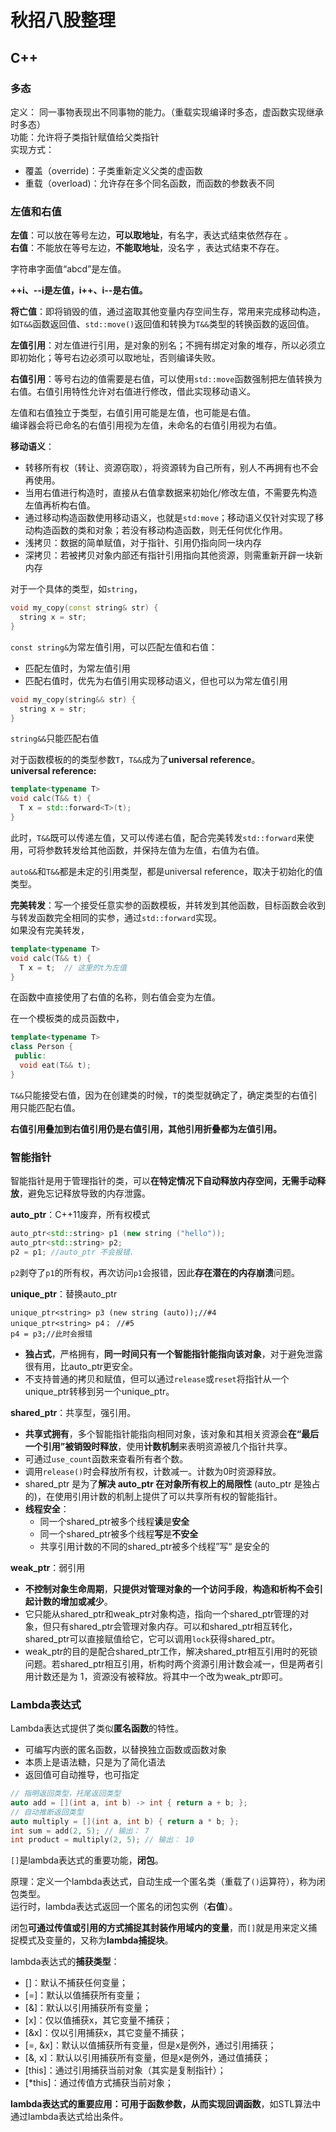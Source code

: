 # 秋招八股整理

## C++
### 多态
定义： 同一事物表现出不同事物的能力。（重载实现编译时多态，虚函数实现继承时多态）  
功能：允许将子类指针赋值给父类指针  
实现方式：
+ 覆盖（override)：子类重新定义父类的虚函数
+ 重载（overload)：允许存在多个同名函数，而函数的参数表不同
### 左值和右值
**左值**：可以放在等号左边，**可以取地址**，有名字，表达式结束依然存在 。  
**右值**：不能放在等号左边，**不能取地址**，没名字 ，表达式结束不存在。

字符串字面值“abcd”是左值。

**++i、--i是左值，i++、i--是右值。**

**将亡值**：即将销毁的值，通过盗取其他变量内存空间生存，常用来完成移动构造，如`T&&`函数返回值、`std::move()`返回值和转换为`T&&`类型的转换函数的返回值。

**左值引用**：对左值进行引用，是对象的别名；不拥有绑定对象的堆存，所以必须立即初始化；等号右边必须可以取地址，否则编译失败。

**右值引用**：等号右边的值需要是右值，可以使用`std::move`函数强制把左值转换为右值。右值引用特性允许对右值进行修改，借此实现移动语义。

左值和右值独立于类型，右值引用可能是左值，也可能是右值。  
编译器会将已命名的右值引用视为左值，未命名的右值引用视为右值。

**移动语义**：
+ 转移所有权（转让、资源窃取），将资源转为自己所有，别人不再拥有也不会再使用。
+ 当用右值进行构造时，直接从右值拿数据来初始化/修改左值，不需要先构造左值再析构右值。
+ 通过移动构造函数使用移动语义，也就是`std:move`；移动语义仅针对实现了移动构造函数的类和对象；若没有移动构造函数，则无任何优化作用。
+ 浅拷贝：数据的简单赋值，对于指针、引用仍指向同一块内存
+ 深拷贝：若被拷贝对象内部还有指针引用指向其他资源，则需重新开辟一块新内存

对于一个具体的类型，如`string`，
```cpp
void my_copy(const string& str) {
  string x = str;
}
```
`const string&`为常左值引用，可以匹配左值和右值：
+ 匹配左值时，为常左值引用
+ 匹配右值时，优先为右值引用实现移动语义，但也可以为常左值引用
```cpp
void my_copy(string&& str) {
  string x = str;
}
```
`string&&`只能匹配右值

对于函数模板的的类型参数`T`，`T&&`成为了**universal reference**。  
**universal reference:**
```cpp
template<typename T>
void calc(T&& t) {
  T x = std::forward<T>(t);
}
```
此时，`T&&`既可以传递左值，又可以传递右值，配合完美转发`std::forward`来使用，可将参数转发给其他函数，并保持左值为左值，右值为右值。

`auto&&`和`T&&`都是未定的引用类型，都是universal reference，取决于初始化的值类型。

**完美转发**：写一个接受任意实参的函数模板，并转发到其他函数，目标函数会收到与转发函数完全相同的实参，通过`std::forward`实现。  
如果没有完美转发，
```cpp
template<typename T>
void calc(T&& t) {
  T x = t;  // 这里的t为左值
}
```
在函数中直接使用了右值的名称，则右值会变为左值。

在一个模板类的成员函数中，
```cpp
template<typename T>
class Person {
 public:
  void eat(T&& t);
}
```
`T&&`只能接受右值，因为在创建类的时候，`T`的类型就确定了，确定类型的右值引用只能匹配右值。

**右值引用叠加到右值引用仍是右值引用，其他引用折叠都为左值引用。**

### 智能指针
智能指针是用于管理指针的类，可以**在特定情况下自动释放内存空间，无需手动释放**，避免忘记释放导致的内存泄露。

**auto_ptr**：C++11废弃，所有权模式
```cpp
auto_ptr<std::string> p1 (new string ("hello"));
auto_ptr<std::string> p2;
p2 = p1; //auto_ptr 不会报错.
```
`p2`剥夺了`p1`的所有权，再次访问`p1`会报错，因此**存在潜在的内存崩溃**问题。

**unique_ptr**：替换auto_ptr
```
unique_ptr<string> p3 (new string (auto));//#4
unique_ptr<string> p4； //#5
p4 = p3;//此时会报错
```
+ **独占式**，严格拥有，**同一时间只有一个智能指针能指向该对象**，对于避免泄露很有用，比auto_ptr更安全。
+ 不支持普通的拷贝和赋值，但可以通过`release`或`reset`将指针从一个unique_ptr转移到另一个unique_ptr。

**shared_ptr**：共享型，强引用。  
+ **共享式拥有**，多个智能指针能指向相同对象，该对象和其相关资源会**在“最后一个引用”被销毁时释放**，使用**计数机制**来表明资源被几个指针共享。  
+ 可通过`use_count`函数来查看所有者个数。  
+ 调用`release()`时会释放所有权，计数减一。计数为0时资源释放。  
+ shared_ptr 是为了**解决 auto_ptr 在对象所有权上的局限性** (auto_ptr 是独占的)，在使⽤引⽤计数的机制上提供了可以共享所有权的智能指针。
+ **线程安全**：
	+ 同一个shared_ptr被多个线程**读**是**安全**
	+ 同一个shared_ptr被多个线程**写**是**不安全**
	+ 共享引⽤计数的不同的shared_ptr被多个线程”写“ 是安全的

**weak_ptr**：弱引用  
+ **不控制对象生命周期**，**只提供对管理对象的一个访问手段**，**构造和析构不会引起计数的增加或减少**。  
+ 它只能从shared_ptr和weak_ptr对象构造，指向一个shared_ptr管理的对象，但只有shared_ptr会管理对象内存。可以和shared_ptr相互转化， shared_ptr可以直接赋值给它，它可以调用`lock`获得shared_ptr。  
+ weak_ptr的目的是配合shared_ptr工作，解决shared_ptr相互引用时的死锁问题。若shared_ptr相互引⽤，析构时两个资源引⽤计数会减⼀，但是两者引⽤计数还是为 1，资源没有被释放。将其中一个改为weak_ptr即可。

### Lambda表达式
Lambda表达式提供了类似**匿名函数**的特性。
+ 可编写内嵌的匿名函数，以替换独立函数或函数对象
+ 本质上是语法糖，只是为了简化语法
+ 返回值可自动推导，也可指定
```cpp
// 指明返回类型，托尾返回类型
auto add = [](int a, int b) -> int { return a + b; };
// ⾃动推断返回类型
auto multiply = [](int a, int b) { return a * b; };
int sum = add(2, 5); // 输出： 7
int product = multiply(2, 5); // 输出： 10
```
`[]`是lambda表达式的重要功能，**闭包**。

原理：定义一个lambda表达式，自动生成一个匿名类（重载了`()`运算符），称为闭包类型。  
运行时，lambda表达式返回一个匿名的闭包实例（**右值**）。  

闭包**可通过传值或引用的方式捕捉其封装作用域内的变量**，而`[]`就是用来定义捕捉模式及变量的，又称为**lambda捕捉块**。

lambda表达式的**捕获类型**：
+ []：默认不捕获任何变量；
+ [=]：默认以值捕获所有变量；
+ [&]：默认以引⽤捕获所有变量；
+ [x]：仅以值捕获x，其它变量不捕获；
+ [&x]：仅以引⽤捕获x，其它变量不捕获；
+ [=, &x]：默认以值捕获所有变量，但是x是例外，通过引⽤捕获；
+ [&, x]：默认以引⽤捕获所有变量，但是x是例外，通过值捕获；
+ [this]：通过引⽤捕获当前对象（其实是复制指针）；
+ [*this]：通过传值⽅式捕获当前对象；

**lambda表达式的重要应用：可用于函数参数，从而实现回调函数**，如STL算法中通过lambda表达式给出条件。